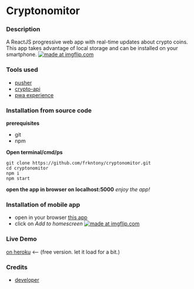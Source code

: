 # Cryptonomitor

### Description
A ReactJS progressive web app with real-time updates about crypto coins. This app takes advantage of local storage and can be installed on your smartphone.
<a href="https://imgflip.com/gif/2hk1d8"><img src="https://i.imgflip.com/2hk1d8.gif" title="made at imgflip.com"/></a>

### Tools used
* [pusher](https://pusher.com/)
* [crypto-api](https://www.cryptocompare.com/)
* [pwa experience](https://developers.google.com/web/progressive-web-apps/)


### Installation from source code
**prerequisites**
* git
* npm

**Open terminal/cmd/ps**
```
git clone https://github.com/frkntony/cryptonomitor.git
cd cryptonomitor
npm i
npm start
```
**open the app in browser on localhost:5000**
*enjoy the app!*

### Installation of mobile app
* open in your browser [this app](https://cryptonomitor.herokuapp.com/)
* click on *Add to homescreen*
<a href="https://imgflip.com/gif/2hk14f"><img src="https://i.imgflip.com/2hk14f.gif" title="made at imgflip.com"/></a>

### Live Demo
[on heroku](https://cryptonomitor.herokuapp.com/) <-- (free version. let it load for a bit.)


### Credits
* [developer](https://github.com/frkntony)